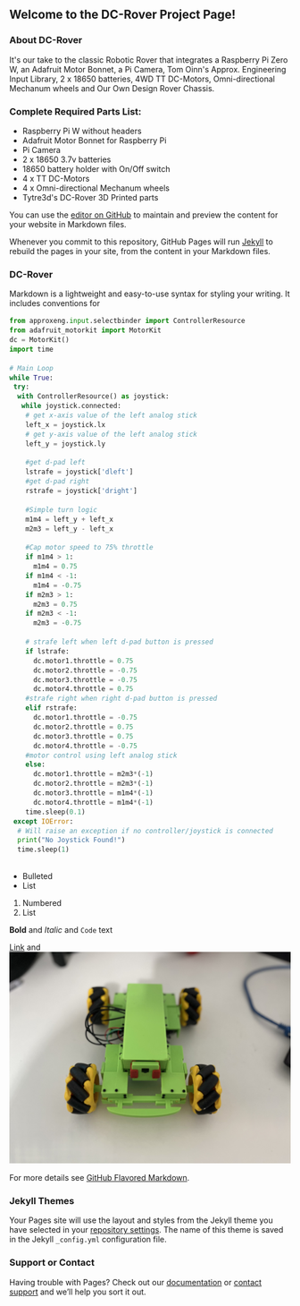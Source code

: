 ## Welcome to the DC-Rover Project Page!

### About DC-Rover 
It's our take to the classic Robotic Rover that integrates a Raspberry Pi Zero W, an Adafruit Motor Bonnet, a Pi Camera, Tom Oinn's Approx. Engineering Input Library, 2 x 18650 batteries, 4WD TT DC-Motors, Omni-directional Mechanum wheels and Our Own Design Rover Chassis.

### Complete Required Parts List:
* Raspberry Pi W without headers
* Adafruit Motor Bonnet for Raspberry Pi
* Pi Camera
* 2 x 18650 3.7v batteries
* 18650 battery holder with On/Off switch
* 4 x TT DC-Motors
* 4 x Omni-directional Mechanum wheels
* Tytre3d's DC-Rover 3D Printed parts

You can use the [editor on GitHub](https://github.com/tytre3d/DC-Rover/edit/main/README.md) to maintain and preview the content for your website in Markdown files.

Whenever you commit to this repository, GitHub Pages will run [Jekyll](https://jekyllrb.com/) to rebuild the pages in your site, from the content in your Markdown files.

### DC-Rover

Markdown is a lightweight and easy-to-use syntax for styling your writing. It includes conventions for

```Python
from approxeng.input.selectbinder import ControllerResource
from adafruit_motorkit import MotorKit
dc = MotorKit()
import time
 
# Main Loop
while True:
 try:
  with ControllerResource() as joystick:
   while joystick.connected:
    # get x-axis value of the left analog stick
    left_x = joystick.lx
    # get y-axis value of the left analog stick
    left_y = joystick.ly
    
    #get d-pad left
    lstrafe = joystick['dleft']
    #get d-pad right
    rstrafe = joystick['dright']
    
    #Simple turn logic
    m1m4 = left_y + left_x
    m2m3 = left_y - left_x
    
    #Cap motor speed to 75% throttle
    if m1m4 > 1:
      m1m4 = 0.75
    if m1m4 < -1:
      m1m4 = -0.75
    if m2m3 > 1:
      m2m3 = 0.75
    if m2m3 < -1:
      m2m3 = -0.75
      
    # strafe left when left d-pad button is pressed
    if lstrafe:
      dc.motor1.throttle = 0.75
      dc.motor2.throttle = -0.75
      dc.motor3.throttle = -0.75
      dc.motor4.throttle = 0.75
    #strafe right when right d-pad button is pressed
    elif rstrafe:
      dc.motor1.throttle = -0.75
      dc.motor2.throttle = 0.75
      dc.motor3.throttle = 0.75
      dc.motor4.throttle = -0.75
    #motor control using left analog stick
    else:
      dc.motor1.throttle = m2m3*(-1)
      dc.motor2.throttle = m2m3*(-1)
      dc.motor3.throttle = m1m4*(-1)
      dc.motor4.throttle = m1m4*(-1)
    time.sleep(0.1)
 except IOError:
  # Will raise an exception if no controller/joystick is connected
  print("No Joystick Found!")
  time.sleep(1)



```

- Bulleted
- List

1. Numbered
2. List

**Bold** and _Italic_ and `Code` text

[Link](url) and ![Image](IMG_1742.jpg)

For more details see [GitHub Flavored Markdown](https://guides.github.com/features/mastering-markdown/).

### Jekyll Themes

Your Pages site will use the layout and styles from the Jekyll theme you have selected in your [repository settings](https://github.com/tytre3d/DC-Rover/settings/pages). The name of this theme is saved in the Jekyll `_config.yml` configuration file.

### Support or Contact

Having trouble with Pages? Check out our [documentation](https://docs.github.com/categories/github-pages-basics/) or [contact support](https://support.github.com/contact) and we’ll help you sort it out.
